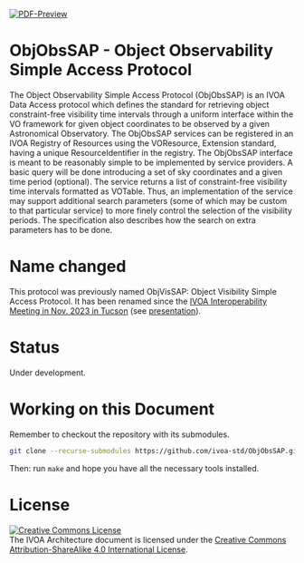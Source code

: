 [![PDF-Preview](https://img.shields.io/badge/PDF-Preview-blue)](https://github.com/ivoa-std/ObjObsSAP/releases/download/auto-pdf-preview/ObjObsSAP-draft.pdf)

# ObjObsSAP - Object Observability Simple Access Protocol

The Object Observability Simple Access Protocol (ObjObsSAP) is an IVOA Data
Access protocol which defines the standard for retrieving object
constraint-free visibility time intervals through a uniform interface within
the VO framework for given object coordinates to be observed by a given
Astronomical Observatory. The ObjObsSAP services can be registered in an
IVOA Registry of Resources using the VOResource, Extension standard, having
a unique ResourceIdentifier in the registry. The ObjObsSAP interface is
meant to be reasonably simple to be implemented by service providers. A
basic query will be done introducing a set of sky coordinates and a given
time period (optional). The service returns a list of constraint-free
visibility time intervals formatted as VOTable. Thus, an implementation of
the service may support additional search parameters (some of which may be
custom to that particular service) to more finely control the selection of
the visibility periods. The specification also describes how the search on
extra parameters has to be done.

# Name changed

This protocol was previously named ObjVisSAP: Object Visibility Simple Access
Protocol. It has been renamed since the
[IVOA Interoperability Meeting in Nov. 2023 in Tucson](https://wiki.ivoa.net/twiki/bin/view/IVOA/InterOpNov2023)
(see [presentation](https://wiki.ivoa.net/internal/IVOA/InterOpNov2023DAL/ObjObsSAP_IVOA2023.pdf)).

# Status

Under development.

# Working on this Document

Remember to checkout the repository with its submodules.

```bash
git clone --recurse-submodules https://github.com/ivoa-std/ObjObsSAP.git
```

Then: run `make` and hope you have all the necessary tools installed.

# License

<a rel="license" href="http://creativecommons.org/licenses/by-sa/4.0/">
<img alt="Creative Commons License" style="border-width:0" src="https://i.creativecommons.org/l/by-sa/4.0/88x31.png" /></a>
<br />The IVOA Architecture document is licensed under the
<a rel="license" href="http://creativecommons.org/licenses/by-sa/4.0/">
Creative Commons Attribution-ShareAlike 4.0 International License</a>.
